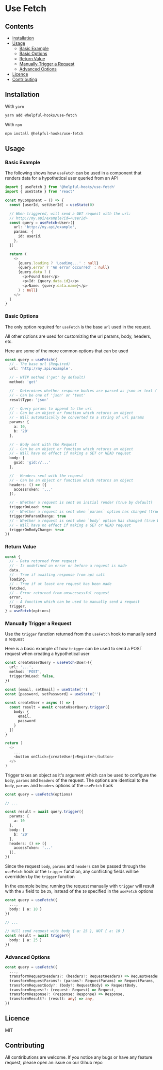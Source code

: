 # Use Fetch

## Contents

- [Installation](#installation)
- [Usage](#usage)
  - [Basic Example](#basic-example)
  - [Basic Options](#basic-options)
  - [Return Value](#return-value)
  - [Manually Trigger a Request](#manually-trigger-a-request)
  - [Advanced Options](#advanced-options)
- [Licence](#licence)
- [Contributing](#contributing)

## Installation

With `yarn`

```sh
yarn add @helpful-hooks/use-fetch
```

With `npm`

```sh
npm install @helpful-hooks/use-fetch
```

## Usage

### Basic Example

The following shows how `useFetch` can be used in a component that renders data for a hypothetical user queried from an API

```ts
import { useFetch } from '@helpful-hooks/use-fetch'
import { useState } from 'react'

const MyComponent = () => {
  const [userId, setUserId] = useState(0)

  // When triggered, will send a GET request with the url: 
  // http://my.api/example?id=<userId>
  const query = useFetch<User>({
    url: 'http://my.api/example',
    params: {
      id: userId,
    },
  })

  return (
    <>
      {query.loading ? 'Loading...' : null}
      {query.error ? 'An error occurred' : null}
      {query.data ? (
        <p>Found User</p>
        <p>Id: {query.data.id}</p>
        <p>Name: {query.data.name}</p>
      ) : null}
    </>
  )
}
```

### Basic Options

The only option required for `useFetch` is the base `url` used in the request. 

All other options are used for customizing the url params, body, headers, etc.

Here are some of the more common options that can be used

```ts
const query = useFetch({
  // - The base url (Required)
  url: 'http://my.api/example',

  // - HTTP method ('get' by default)
  method: 'get'

  // - Determines whether response bodies are parsed as json or text ('json' by default)
  // - Can be one of 'json' or 'text'
  resultType: 'json'

  // - Query params to append to the url
  // - Can be an object or function which returns an object
  // - Will automatically be converted to a string of url params
  params: {
    a: 10,
    b: '20'
  },

  // - Body sent with the Request
  // - Can be an object or function which returns an object
  // - Will have no effect if making a GET or HEAD request
  body: {
    guid: 'gid://...'
  },

  // - Headers sent with the request
  // - Can be an object or function which returns an object
  headers: () => ({
    accessToken: '...'
  }),

  // - Whether a request is sent on initial render (true by default)
  triggerOnLoad: true
  // - Whether a request is sent when `params` option has changed (true by default)
  triggerOnParamChange: true
  // - Whether a request is sent when `body` option has changed (true by default)
  // - Will have no effect if making a GET or HEAD request
  triggerOnBodyChange: true
})
```

### Return Value

```ts
const {
  // - Data returned from request
  // - Is undefined on error or before a request is made
  data,
  // - True if awaiting response from api call
  loading,
  // - True if at least one request has been made
  fetched,
  // - Error returned from unsuccsessful request
  error,
  // - A function which can be used to manually send a request
  trigger,
} = useFetch(options)
```

### Manually Trigger a Request

Use the `trigger` function returned from the `useFetch` hook to manually send a request

Here is a basic example of how `trigger` can be used to send a POST request when creating a hypothetical user

```ts
const createUserQuery = useFetch<User>({
  url: '...',
  method: 'POST',
  triggerOnLoad: false,
})

const [email, setEmail] = useState('')
const [password, setPassword] = useState('')

const createUser = async () => {
  const result = await createUserQuery.trigger({
    body: {
      email,
      password
    }
  })
}

return (
  <>
    ...
    <button onClick={createUser}>Register</button>
  </>
)
```

Trigger takes an object as it's argument which can be used to configure the `body`, `params` and `headers` of the request. The options are identical to the `body`, `params` and `headers` options of the `useFetch` hook

```ts
const query = useFetch(options)

// ...

const result = await query.trigger({
  params: { 
    a: 10 
  },
  body: { 
    b: '20' 
  },
  headers: () => ({
    accessToken: '...'
  }),
})
```

Since the request `body`, `params` and `headers` can be passed through the `useFetch` hook or the `trigger` function, any conflicting fields will be overridden by the `trigger` function

In the example below, running the request manually with `trigger` will result with the `a` field to be `25`, instead of the `10` specified in the `useFetch` options

```ts
const query = useFetch({
  ...,
  body: { a: 10 }
})

// ...

// Will send request with body { a: 25 }, NOT { a: 10 }
const result = await trigger({
  body: { a: 25 }
})
```

### Advanced Options

```ts
const query = useFetch({
  ...,
  transformRequestHeaders?: (headers?: RequestHeaders) => RequestHeaders,
  transformRequestParams?: (params?: RequestParams) => RequestParams,
  transformRequestBody?: (body?: RequestBody) => RequestBody,
  transformRequest?: (request: Request) => Request,
  transformResponse?: (response: Response) => Response,
  transformResult?: (result: any) => any,
})
```

## Licence

MIT

## Contributing

All contiributions are welcome. If you notice any bugs or have any feature request, please open an issue on our Gihub repo